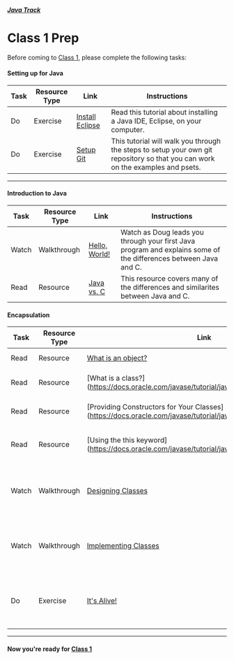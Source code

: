 ##### [Java Track](../../)

# Class 1 Prep

Before coming to [Class 1](../class1), please complete the following tasks:

#### Setting up for Java
Task | Resource Type | Link  | Instructions
--------------|------|------|-------------
Do | Exercise | [Install Eclipse](../exercises/eclipse) | Read this tutorial about installing a Java IDE, Eclipse, on your computer.
Do | Exercise | [Setup Git](../exercises/git) | This tutorial will walk you through the steps to setup your own git repository so that you can work on the examples and psets.
*** 

#### Introduction to Java
Task | Resource Type | Link  | Instructions
--------------|------|------|-------------
Watch | Walkthrough | [Hello, World!](https://youtu.be/tDtfnf37EeQ) | Watch as Doug leads you through your first Java program and explains some of the differences between Java and C.
Read | Resource | [Java vs. C](http://introcs.cs.princeton.edu/java/faq/c2java.html) | This resource covers many of the differences and similarites between Java and C.

#### Encapsulation
Task | Resource Type | Link | Instructions
-----|------|------|------
Read | Resource | [What is an object?](https://docs.oracle.com/javase/tutorial/java/concepts/object.html) | Read about Java objects
Read | Resource | [What is a class?] (https://docs.oracle.com/javase/tutorial/java/concepts/class.html) | Read about Java classes
Read | Resource | [Providing Constructors for Your Classes] (https://docs.oracle.com/javase/tutorial/java/javaOO/constructors.html) | Read about Java class constructors
Read | Resource | [Using the this keyword] (https://docs.oracle.com/javase/tutorial/java/javaOO/thiskey.html) | Read about the this keyword in Java
Watch | Walkthrough | [Designing Classes](https://youtu.be/-YMs8zRwKXs) | Watch Doug go through the process of designing a Java class.
Watch | Walkthrough | [Implementing Classes](https://youtu.be/SJ7UMRuO6e4) | Watch Doug implement the class he designed in the previous video.
Do | Exercise | [It's Alive!](../exercises/its-alive) | Can computers become sentient? We're about to find out!
*** 

#### Now you're ready for [Class 1](../class1)
